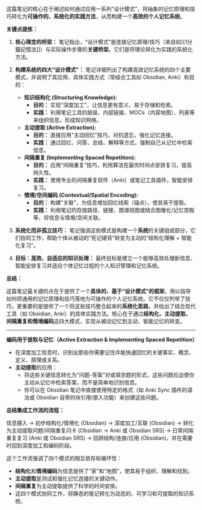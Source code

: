 这篇笔记的核心在于阐述如何通过应用一系列“设计模式”，将抽象的记忆原理和技巧转化为**可操作的、系统化的实践方法**，从而构建一个**高效的个人记忆系统**。

**关键点提炼：**

1.  **核心理念的桥梁：** 笔记指出，“设计模式”是连接记忆原理/技巧（来自如[[1分鐘記憶法]]）与实际操作步骤的**关键桥梁**。它们是将理论转化为实践的系统化方法。

2.  **构建系统的四大“设计模式”：** 笔记详细列出了构建高效记忆系统的四个主要模式，并说明了其应用、具体实践方式（常结合工具如 Obsidian, Anki）和目的：
    *   **知识结构化 (Structuring Knowledge):**
        *   **目的：** 实现“深度加工”，让信息更有意义、易于存储和检索。
        *   **实践：** 利用笔记工具的层级、内部链接、MOCs（内容地图）、列表等来组织信息，形成知识网络。
    *   **主动提取 (Active Extraction):**
        *   **目的：** 直接应用“主动回忆”技巧，对抗遗忘，强化记忆连接。
        *   **实践：** 通过回忆、问答、总结、解释等方式，强制自己从记忆中检索信息。
    *   **间隔重复 (Implementing Spaced Repetition):**
        *   **目的：** 应用“间隔重复”技巧，利用算法在最优时间点安排复习，提高持久性。
        *   **实践：** 使用专业的间隔重复软件（Anki）或笔记工具插件，智能安排复习。
    *   **情境/空间编码 (Contextual/Spatial Encoding):**
        *   **目的：** 构建“关联”，为信息增加回忆线索（锚点），使其易于提取。
        *   **实践：** 利用笔记的存放路径、链接、图谱视图或结合图像化/记忆宫殿等，将信息与情境/空间关联。

3.  **系统化而非孤立技巧：** 笔记强调这些模式是构建一个**系统**的关键组成部分，它们协同工作，帮助个体从被动的“死记硬背”转变为主动的“结构化理解 + 智能化复习”。

4.  **目标：高效、自适应的知识处理：** 最终目标是建立一个能够高效处理新信息、智能安排复习并适应个体记忆过程的个人知识管理和记忆系统。

**总结：**

这篇笔记最关键的点在于提供了一个**具体的、基于“设计模式”的框架**，用以指导如何将通用的记忆原理和技巧落地为可操作的个人记忆系统。它不仅仅列举了技巧，更重要的是提供了一个将这些技巧整合起来的**系统化思路**，并给出了结合现代工具（如 Obsidian, Anki）的具体实践方法。核心在于通过**结构化、主动提取、间隔重复和情境编码**这四大模式，实现从被动记忆到主动、智能记忆的转变。

---

**编码用于提取与记忆（Active Extraction & Implementing Spaced Repetition）**

- 在深度加工信息时，识别出那些你需要记住并能快速回忆的关键事实、概念、定义、原理或关系。
- **主动提取**的应用：
    - 将这些关键信息转化为“问题-答案”对或填空题的形式，这些问题应迫使你主动从记忆中检索答案，而不是简单地识别信息。
    - 你可以在 Obsidian 笔记中直接使用特定的格式（如 Anki Sync 插件的语法或 Obsidian 自带的块引用/嵌入功能）来创建这些问题。

**总结集成工作流的流程：**

信息摄入 -> 初步结构化/情境化 (Obsidian) -> 深度加工/互联 (Obsidian) -> 转化为主动提取问题/间隔重复闪卡 (Obsidian -> Anki 或 Obsidian SRS) -> 日常间隔重复复习 (Anki 或 Obsidian SRS) -> 回顾结构/连接/应用 (Obsidian)，并在需要时回到深度加工和编码阶段。

这个工作流强调了四个模式的相互依存和循环性：

- **结构化**和**情境编码**为信息提供了“家”和“地图”，使其易于组织、理解和找到。
- **主动提取**是测试和强化记忆连接的关键动作。
- **间隔重复**为主动提取提供了科学的时间安排。
- 这四个模式协同工作，将静态的笔记转化为动态的、可学习和可提取的知识系统。